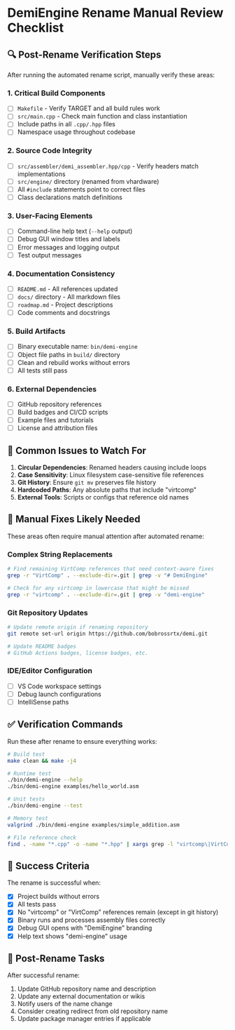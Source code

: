 # DemiEngine Rename Manual Review Checklist

## 🔍 **Post-Rename Verification Steps**

After running the automated rename script, manually verify these areas:

### **1. Critical Build Components**
- [ ] `Makefile` - Verify TARGET and all build rules work
- [ ] `src/main.cpp` - Check main function and class instantiation
- [ ] Include paths in all `.cpp/.hpp` files
- [ ] Namespace usage throughout codebase

### **2. Source Code Integrity**
- [ ] `src/assembler/demi_assembler.hpp/cpp` - Verify headers match implementations
- [ ] `src/engine/` directory (renamed from vhardware)
- [ ] All `#include` statements point to correct files
- [ ] Class declarations match definitions

### **3. User-Facing Elements**
- [ ] Command-line help text (`--help` output)
- [ ] Debug GUI window titles and labels
- [ ] Error messages and logging output
- [ ] Test output messages

### **4. Documentation Consistency**
- [ ] `README.md` - All references updated
- [ ] `docs/` directory - All markdown files
- [ ] `roadmap.md` - Project descriptions
- [ ] Code comments and docstrings

### **5. Build Artifacts**
- [ ] Binary executable name: `bin/demi-engine`
- [ ] Object file paths in `build/` directory
- [ ] Clean and rebuild works without errors
- [ ] All tests still pass

### **6. External Dependencies**
- [ ] GitHub repository references
- [ ] Build badges and CI/CD scripts
- [ ] Example files and tutorials
- [ ] License and attribution files

## 🚨 **Common Issues to Watch For**

1. **Circular Dependencies**: Renamed headers causing include loops
2. **Case Sensitivity**: Linux filesystem case-sensitive file references
3. **Git History**: Ensure `git mv` preserves file history
4. **Hardcoded Paths**: Any absolute paths that include "virtcomp"
5. **External Tools**: Scripts or configs that reference old names

## 🔧 **Manual Fixes Likely Needed**

These areas often require manual attention after automated rename:

### **Complex String Replacements**
```bash
# Find remaining VirtComp references that need context-aware fixes
grep -r "VirtComp" . --exclude-dir=.git | grep -v "# DemiEngine"

# Check for any virtcomp in lowercase that might be missed
grep -r "virtcomp" . --exclude-dir=.git | grep -v "demi-engine"
```

### **Git Repository Updates**
```bash
# Update remote origin if renaming repository
git remote set-url origin https://github.com/bobrossrtx/demi.git

# Update README badges
# GitHub Actions badges, license badges, etc.
```

### **IDE/Editor Configuration**
- [ ] VS Code workspace settings
- [ ] Debug launch configurations
- [ ] IntelliSense paths

## ✅ **Verification Commands**

Run these after rename to ensure everything works:

```bash
# Build test
make clean && make -j4

# Runtime test
./bin/demi-engine --help
./bin/demi-engine examples/hello_world.asm

# Unit tests
./bin/demi-engine --test

# Memory test
valgrind ./bin/demi-engine examples/simple_addition.asm

# File reference check
find . -name "*.cpp" -o -name "*.hpp" | xargs grep -l "virtcomp\|VirtComp" | grep -v .git
```

## 🎯 **Success Criteria**

The rename is successful when:
- [x] Project builds without errors
- [x] All tests pass
- [x] No "virtcomp" or "VirtComp" references remain (except in git history)
- [x] Binary runs and processes assembly files correctly
- [x] Debug GUI opens with "DemiEngine" branding
- [x] Help text shows "demi-engine" usage

## 📝 **Post-Rename Tasks**

After successful rename:
1. Update GitHub repository name and description
2. Update any external documentation or wikis
3. Notify users of the name change
4. Consider creating redirect from old repository name
5. Update package manager entries if applicable

